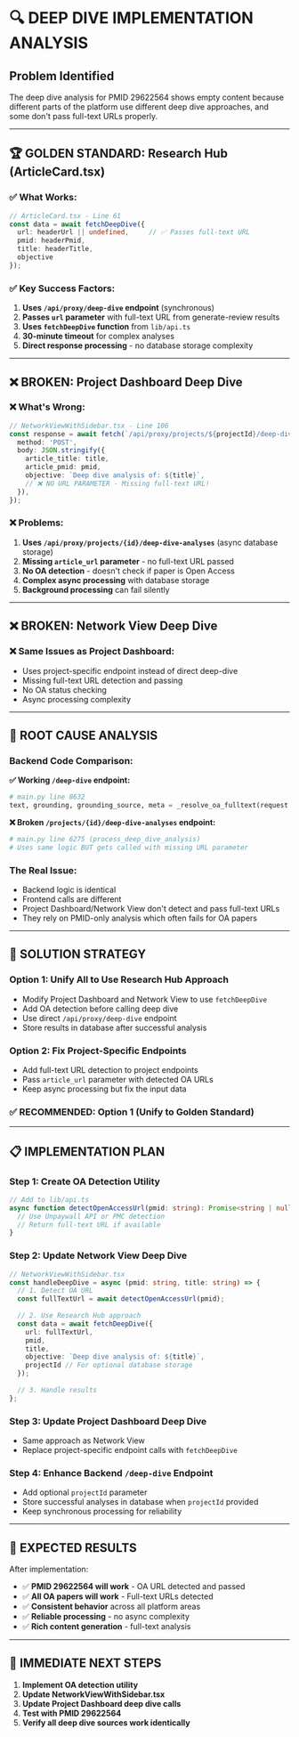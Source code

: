 # 🔍 **DEEP DIVE IMPLEMENTATION ANALYSIS**

## **Problem Identified**

The deep dive analysis for PMID 29622564 shows empty content because different parts of the platform use different deep dive approaches, and some don't pass full-text URLs properly.

---

## **🏆 GOLDEN STANDARD: Research Hub (ArticleCard.tsx)**

### **✅ What Works:**
```typescript
// ArticleCard.tsx - Line 61
const data = await fetchDeepDive({ 
  url: headerUrl || undefined,     // ✅ Passes full-text URL
  pmid: headerPmid, 
  title: headerTitle, 
  objective 
});
```

### **✅ Key Success Factors:**
1. **Uses `/api/proxy/deep-dive` endpoint** (synchronous)
2. **Passes `url` parameter** with full-text URL from generate-review results
3. **Uses `fetchDeepDive` function** from `lib/api.ts`
4. **30-minute timeout** for complex analyses
5. **Direct response processing** - no database storage complexity

---

## **❌ BROKEN: Project Dashboard Deep Dive**

### **❌ What's Wrong:**
```typescript
// NetworkViewWithSidebar.tsx - Line 106
const response = await fetch(`/api/proxy/projects/${projectId}/deep-dive-analyses`, {
  method: 'POST',
  body: JSON.stringify({
    article_title: title,
    article_pmid: pmid,
    objective: `Deep dive analysis of: ${title}`,
    // ❌ NO URL PARAMETER - Missing full-text URL!
  }),
});
```

### **❌ Problems:**
1. **Uses `/api/proxy/projects/{id}/deep-dive-analyses`** (async database storage)
2. **Missing `article_url` parameter** - no full-text URL passed
3. **No OA detection** - doesn't check if paper is Open Access
4. **Complex async processing** with database storage
5. **Background processing** can fail silently

---

## **❌ BROKEN: Network View Deep Dive**

### **❌ Same Issues as Project Dashboard:**
- Uses project-specific endpoint instead of direct deep-dive
- Missing full-text URL detection and passing
- No OA status checking
- Async processing complexity

---

## **🔧 ROOT CAUSE ANALYSIS**

### **Backend Code Comparison:**

**✅ Working `/deep-dive` endpoint:**
```python
# main.py line 8632
text, grounding, grounding_source, meta = _resolve_oa_fulltext(request.pmid, landing_html, None)
```

**❌ Broken `/projects/{id}/deep-dive-analyses` endpoint:**
```python
# main.py line 6275 (process_deep_dive_analysis)
# Uses same logic BUT gets called with missing URL parameter
```

### **The Real Issue:**
- Backend logic is identical
- Frontend calls are different
- Project Dashboard/Network View don't detect and pass full-text URLs
- They rely on PMID-only analysis which often fails for OA papers

---

## **🎯 SOLUTION STRATEGY**

### **Option 1: Unify All to Use Research Hub Approach**
- Modify Project Dashboard and Network View to use `fetchDeepDive`
- Add OA detection before calling deep dive
- Use direct `/api/proxy/deep-dive` endpoint
- Store results in database after successful analysis

### **Option 2: Fix Project-Specific Endpoints**
- Add full-text URL detection to project endpoints
- Pass `article_url` parameter with detected OA URLs
- Keep async processing but fix the input data

### **✅ RECOMMENDED: Option 1 (Unify to Golden Standard)**

---

## **📋 IMPLEMENTATION PLAN**

### **Step 1: Create OA Detection Utility**
```typescript
// Add to lib/api.ts
async function detectOpenAccessUrl(pmid: string): Promise<string | null> {
  // Use Unpaywall API or PMC detection
  // Return full-text URL if available
}
```

### **Step 2: Update Network View Deep Dive**
```typescript
// NetworkViewWithSidebar.tsx
const handleDeepDive = async (pmid: string, title: string) => {
  // 1. Detect OA URL
  const fullTextUrl = await detectOpenAccessUrl(pmid);
  
  // 2. Use Research Hub approach
  const data = await fetchDeepDive({ 
    url: fullTextUrl, 
    pmid, 
    title, 
    objective: `Deep dive analysis of: ${title}`,
    projectId // For optional database storage
  });
  
  // 3. Handle results
};
```

### **Step 3: Update Project Dashboard Deep Dive**
- Same approach as Network View
- Replace project-specific endpoint calls with `fetchDeepDive`

### **Step 4: Enhance Backend `/deep-dive` Endpoint**
- Add optional `projectId` parameter
- Store successful analyses in database when `projectId` provided
- Keep synchronous processing for reliability

---

## **🎉 EXPECTED RESULTS**

After implementation:
- ✅ **PMID 29622564 will work** - OA URL detected and passed
- ✅ **All OA papers will work** - Full-text URLs detected
- ✅ **Consistent behavior** across all platform areas
- ✅ **Reliable processing** - no async complexity
- ✅ **Rich content generation** - full-text analysis

---

## **🚀 IMMEDIATE NEXT STEPS**

1. **Implement OA detection utility**
2. **Update NetworkViewWithSidebar.tsx**
3. **Update Project Dashboard deep dive calls**
4. **Test with PMID 29622564**
5. **Verify all deep dive sources work identically**
